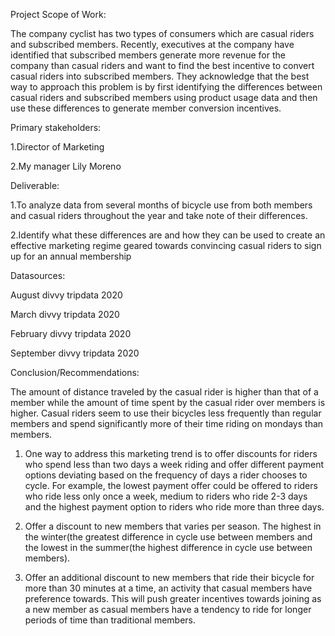 Project Scope of Work:

The company cyclist has two types of consumers which are casual riders and subscribed members. Recently, executives at the company have identified that subscribed members generate more revenue for the company than casual riders and want to find the best incentive to convert casual riders into subscribed members. They acknowledge that the best way to approach this problem is by first identifying the differences between casual riders and subscribed members using product usage data and then use these differences to generate member conversion incentives.

Primary stakeholders:

1.Director of Marketing

2.My manager Lily Moreno

Deliverable:

1.To analyze data from several months of bicycle use from both members and casual riders throughout the year and take note of their differences.

2.Identify what these differences are and how they can be used to create an effective marketing regime geared towards convincing casual riders to sign up for an annual membership


Datasources:

August divvy tripdata 2020

March divvy tripdata 2020

February divvy tripdata 2020

September divvy tripdata 2020 


Conclusion/Recommendations:

The amount of distance traveled by the casual rider is higher than that of a member while the amount of time spent by the casual rider over members is higher. Casual riders seem to use their bicycles less frequently than regular members and spend significantly more of their time riding on mondays than members.

1. One way to address this marketing trend is to offer discounts for riders who spend less than two days a week riding and offer different payment options deviating based on the frequency of days a rider chooses to cycle.  For example, the lowest payment offer could be offered to riders who ride less only once a week, medium to riders who ride 2-3 days and the highest payment option to riders who ride more than three days.

2. Offer a discount to new members that varies per season. The highest in the winter(the greatest difference in cycle use between members and the lowest in the summer(the highest difference in cycle use between members).

3. Offer an additional discount to new members that ride their bicycle for more than 30 minutes at a time, an activity that casual members have preference towards. This will push greater incentives towards joining as a new member as casual members have a tendency to ride for longer periods of time than  traditional members.
